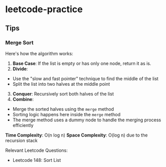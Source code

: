 # leetcode-practice

## Tips

### Merge Sort

Here's how the algorithm works:
1. **Base Case**: If the list is empty or has only one node, return it as is.
2. **Divide**:
- Use the "slow and fast pointer" technique to find the middle of the list
- Split the list into two halves at the middle point
3. **Conquer**:
Recursively sort both halves of the list
4. **Combine**:
- Merge the sorted halves using the `merge` method
- Sorting logic happens here inside the `merge` method
- The merge method uses a dummy node to handle the merging process efficiently

**Time Complexity**: O(n log n)
**Space Complexity**: O(log n) due to the recursion stack

Relevant Leetcode Questions:
- Leetcode 148: Sort List
